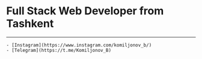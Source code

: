 # Full Stack Web Developer from Tashkent
--- 
``` ## My Social Media
- [Instagram](https://www.instagram.com/komiljonov_b/)
- [Telegram](https://t.me/Komiljonov_B)
